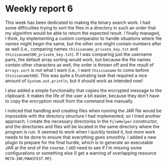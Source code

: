 # Weekly report 6
This week has been dedicated to making the binary search work. I had some difficulties trying to sort the files in a directory in such an order that my algorithm would be able to return the expected result. I finally managed, I think, by implementing a custom comparator to handle situations where file names might begin the same, but the other one might contain numbers after as well (i.e., comparing names `thisisaname_private_key.txt` and `thisisaname500_private_key.txt`). If I was comparing just the username parts, the default array sorting would work, but because the file names contain other characters as well, the order is thrown off and the result of `Arrays.sort` is not what I want (i.e., I want `thisisaname` to come before `thisisaname500`). This was quite a frustrating task that required a nice amount of `System.out.println`, but it should work as intended now!

I also added a simple functionality that copies the encrypted message to the clipboard. It makes the life of the user a bit easier, because they don't have to copy the encryption result from the command line manually.

I noticed that handling and creating files when running the JAR file would be impossible with the directory structure I had implemented, so I tried another approach. I create the necessary directories in the `FileHelper` constructor, and the directories and files will be located in the same directory where the program is run. It seemed to work when I quickly tested it, but more work needs to be done to ensure that everything goes smoothly. I added a new plugin to prepare for the final hurdle, which is to generate an executable JAR at the end of the course. I still need to see if I'm missing some configurations or something else (I get a warning of overlapping resource `META-INF/MANIFEST.MF`).
